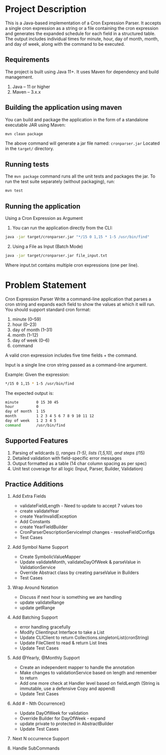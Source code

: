# Project Description

This is a Java-based implementation of a Cron Expression Parser.
It accepts a single cron expression as a string or a file containing the cron expression and generates the expanded schedule for each field in a structured table. The output includes individual times for minute, hour, day of month, month, and day of week, along with the command to be executed.

## Requirements

The project is built using Java 11+. It uses Maven for dependency and build management.

1. Java – 11 or higher
2. Maven – 3.x.x

## Building the application using maven

You can build and package the application in the form of a standalone executable JAR using Maven:

```sh
mvn clean package
```

The above command will generate a jar file named:
`cronparser.jar`
Located in the `target/` directory.

## Running tests

The `mvn package` command runs all the unit tests and packages the jar.
To run the test suite separately (without packaging), run:

```sh
mvn test
```

## Running the application

Using a Cron Expression as Argument
1. You can run the application directly from the CLI:
```sh
java -jar target/cronparser.jar "*/15 0 1,15 * 1-5 /usr/bin/find"
```
2. Using a File as Input (Batch Mode)
```sh
java -jar target/cronparser.jar file_input.txt
```
Where input.txt contains multiple cron expressions (one per line).

# Problem Statement

Cron Expression Parser
Write a command-line application that parses a cron string and expands each field to show the values at which it will run.
You should support standard cron format:

1. minute (0–59)
2. hour (0–23)
3. day of month (1–31)
4. month (1–12)
5. day of week (0–6)
6. command

A valid cron expression includes five time fields + the command.

Input is a single line cron string passed as a command-line argument.

Example:
Given the expression:

```sh
*/15 0 1,15 * 1-5 /usr/bin/find
```
The expected output is:

```sh
minute        0 15 30 45
hour          0
day of month  1 15
month         1 2 3 4 5 6 7 8 9 10 11 12
day of week   1 2 3 4 5
command       /usr/bin/find
```

## Supported Features
1. Parsing of wildcards (*), ranges (1-5), lists (1,5,10), and steps (*/15)
2. Detailed validation with field-specific error messages
3. Output formatted as a table (14 char column spacing as per spec)
4. Unit test coverage for all logic (Input, Parser, Builder, Validation)

## Practice Additions
1. Add Extra Fields
   - validateFieldLength - Need to update to accept 7 values too
   - create validateYear
   - create YearInvalidException
   - Add Constants
   - create YearFieldBuilder
   - CronParserDescriptionServiceImpl changes - resolveFieldConfigs
   - Test Cases
   
2. Add Symbol Name Support
   - Create SymbolicValueMapper
   - Update validateMonth, validateDayOfWeek & parseValue in ValidationService
   - Override Abstract class by creating parseValue in Builders
   - Test Cases

3. Wrap Around Notation
   - Discuss if next hour is something we are handling
   - update validateRange
   - update getRange
   
4. Add Batching Support
   - error handling gracefully
   - Modify ClientInput Interface to take a List
   - Update CLIClient to return Collections.singletonList(cronString)
   - Update FileClient to read & return List<String> lines
   - Update Test Cases
   
5. Add @Yearly, @Monthly Support
   - Create an independent mapper to handle the annotation
   - Make changes to validationService based on length and remember to return
   - Add one more check at Handler level based on fieldLength (String is immutable, use a defensive Copy and append)
   - Update Test Cases
   
6. Add # - Nth Occurrence()
   - Update DayOfWeek for validation
   - Override Builder for DayOfWeek - expand
   - update private to protected in AbstractBuilder
   - Update Test Cases
   
7. Next N occurrence Support
8. Handle SubCommands